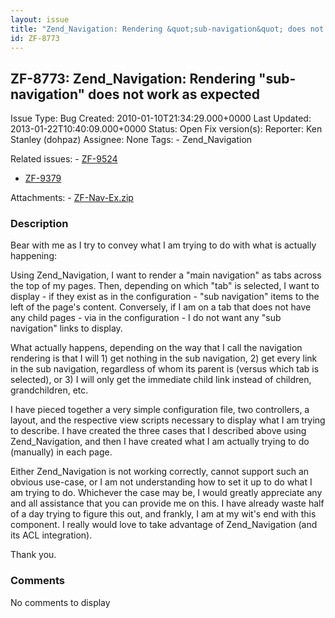 ```yaml
---
layout: issue
title: "Zend_Navigation: Rendering &quot;sub-navigation&quot; does not work as expected"
id: ZF-8773
---
```


ZF-8773: Zend\_Navigation: Rendering "sub-navigation" does not work as expected
-------------------------------------------------------------------------------

 Issue Type: Bug Created: 2010-01-10T21:34:29.000+0000 Last Updated: 2013-01-22T10:40:09.000+0000 Status: Open Fix version(s): 
 Reporter:  Ken Stanley (dohpaz)  Assignee:  None  Tags: - Zend\_Navigation
 
 Related issues: - [ZF-9524](/issues/browse/ZF-9524)
- [ZF-9379](/issues/browse/ZF-9379)
 
 Attachments: - [ZF-Nav-Ex.zip](/issues/secure/attachment/12596/ZF-Nav-Ex.zip)
 
### Description

Bear with me as I try to convey what I am trying to do with what is actually happening:

Using Zend\_Navigation, I want to render a "main navigation" as tabs across the top of my pages. Then, depending on which "tab" is selected, I want to display - if they exist as in the configuration - "sub navigation" items to the left of the page's content. Conversely, if I am on a tab that does not have any child pages - via in the configuration - I do not want any "sub navigation" links to display.

What actually happens, depending on the way that I call the navigation rendering is that I will 1) get nothing in the sub navigation, 2) get every link in the sub navigation, regardless of whom its parent is (versus which tab is selected), or 3) I will only get the immediate child link instead of children, grandchildren, etc.

I have pieced together a very simple configuration file, two controllers, a layout, and the respective view scripts necessary to display what I am trying to describe. I have created the three cases that I described above using Zend\_Navigation, and then I have created what I am actually trying to do (manually) in each page.

Either Zend\_Navigation is not working correctly, cannot support such an obvious use-case, or I am not understanding how to set it up to do what I am trying to do. Whichever the case may be, I would greatly appreciate any and all assistance that you can provide me on this. I have already waste half of a day trying to figure this out, and frankly, I am at my wit's end with this component. I really would love to take advantage of Zend\_Navigation (and its ACL integration).

Thank you.

 

 

### Comments

No comments to display